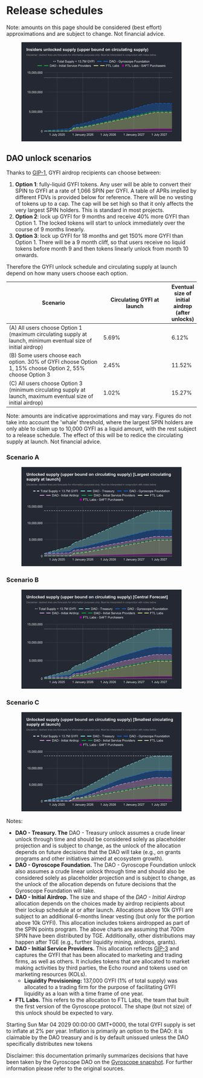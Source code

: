 # Release schedules

Note: amounts on this page should be considered (best effort) approximations and are subject to change. Not financial advice.&#x20;

<figure><img src="../../.gitbook/assets/Insiders unlocked supply (upper bound on circulating supply).svg" alt=""><figcaption></figcaption></figure>

## DAO unlock scenarios

Thanks to [GIP-1](https://snapshot.box/#/s:gyrodao.eth/proposal/0xbd52d92a6972cd565abb24c79de9f5296258e1dc47374025966e8438c9ac11ce), GYFI airdrop recipients can choose between:

1. **Option 1**: fully-liquid GYFI tokens. Any user will be able to convert their SPIN to GYFI at a rate of 1,066 SPIN per GYFI. A table of APRs implied by different FDVs is provided below for reference. There will be no vesting of tokens up to a cap. The cap will be set high so that it only affects the very largest SPIN holders. This is standard in most projects.
2. **Option 2**: lock up GYFI for 9 months and receive 40% more GYFI than Option 1. The locked tokens will start to unlock immediately over the course of 9 months linearly.
3. **Option 3**: lock up GYFI for 18 months and get 150% more GYFI than Option 1. There will be a 9 month cliff, so that users receive no liquid tokens before month 9 and then tokens linearly unlock from month 10 onwards.

Therefore the GYFI unlock schedule and circulating supply at launch depend on how many users choose each option.&#x20;

<table data-full-width="true"><thead><tr><th width="294">Scenario</th><th width="199">Circulating GYFI at launch</th><th>Eventual size of initial airdrop (after unlocks)</th></tr></thead><tbody><tr><td>(A) All users choose Option 1 (maximum circulating supply at launch, minimum eventual size of initial airdrop)</td><td>5.69%</td><td>6.12%</td></tr><tr><td>(B) Some users choose each option. 30% of GYFI choose Option 1, 15% choose Option 2, 55% choose Option 3</td><td>2.45%</td><td>11.52%</td></tr><tr><td>(C) All users choose Option 3 (minimum circulating supply at launch, maximum eventual size of initial airdrop)</td><td>1.02%</td><td>15.27%</td></tr></tbody></table>

Note: amounts are indicative approximations and may vary. Figures do not take into account the 'whale' threshold, where the largest SPIN holders are only able to claim up to 10,000 GYFI as a liquid amount, with the rest subject to a release schedule. The effect of this will be to redice the circulating supply at launch. Not financial advice.&#x20;

### Scenario A

<figure><img src="../../.gitbook/assets/Unlocked supply (upper bound on circulating supply) [Largest circulating supply at launch] (2).svg" alt=""><figcaption></figcaption></figure>

### Scenario B

<figure><img src="../../.gitbook/assets/Unlocked supply (upper bound on circulating supply) [Central Forecast] (3).svg" alt=""><figcaption></figcaption></figure>

### Scenario C

<figure><img src="../../.gitbook/assets/Unlocked supply (upper bound on circulating supply) [Smallest circulating supply at launch) (2).svg" alt=""><figcaption></figcaption></figure>

Notes:

* **DAO - Treasury. The** DAO - Treasury unlock assumes a crude linear unlock through time and should be considered solely as placeholder projection and is subject to change, as the unlock of the allocation depends on future decisions that the DAO will take (e.g., on grants programs and other initiatives aimed at ecosystem growth).&#x20;
* **DAO - Gyroscope Foundation.** The DAO - Gyroscope Foundation unlock also assumes a crude linear unlock through time and should also be considered solely as placeholder projection and is subject to change, as the unlock of the allocation depends on future decisions that the Gyroscope Foundation will take.
* **DAO - Initial Airdrop.** The size and shape of the _DAO - Initial Airdrop_ allocation depends on the choices made by airdrop recipients about their lockup schedule at or after launch.  Allocations above 10k GYFI are subject to an additional 6-months linear vesting (but only for the portion above 10k GYFI). This allocation includes tokens airdropped as part of the SPIN points program. The above charts are assuming that 700m SPIN have been distributed by TGE. Additionally, other distributions may happen after TGE (e.g., further liquidity mining, airdrops, grants).&#x20;
* **DAO - Initial Service Providers.** This allocation reflects [GIP-3](https://snapshot.box/#/s:gyrodao.eth/proposal/0xf47755bd150414d540c6cb16f4a1e2e43097b72b09ebccc7113be8a128e4e5cc) and captures the GYFI that has been allocated to marketing and trading firms, as well as others. It includes tokens that are allocated to market making activities by third parties, the Echo round and tokens used on marketing resources (KOLs).&#x20;
  * **Liquidity Provisioning:** 137,000 GYFI (1% of total supply) was allocated to a trading firm for the purpose of facilitating GYFI liquidity as a loan with a time frame of one year.
* **FTL Labs.** This refers to the allocation to FTL Labs, the team that built the first version of the Gyroscope protocol. The shape (but not size) of this unlock should be expected to vary.

Starting Sun Mar 04 2029 00:00:00 GMT+0000, the total GYFI supply is set to inflate at 2% per year. Inflation is primarily an option to the DAO: it is claimable by the DAO treasury and is by default unissued unless the DAO specifically distributes new tokens

Disclaimer: this documentation primarily summarizes decisions that have been taken by the Gyroscope DAO on the [Gyroscope snapshot](https://snapshot.org/#/s:gyrodao.eth). For further information please refer to the original sources.

